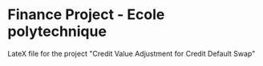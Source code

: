 Finance Project - Ecole polytechnique
==

LateX file for the project "Credit Value Adjustment for Credit Default Swap"
